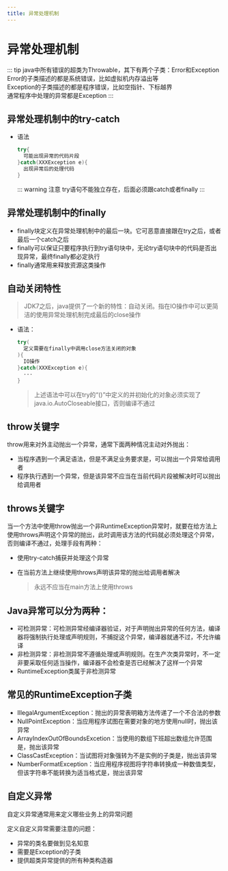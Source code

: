 ```yaml
---
title: 异常处理机制
---
```


# 异常处理机制
::: tip
java中所有错误的超类为Throwable，其下有两个子类：Error和Exception  
Error的子类描述的都是系统错误，比如虚拟机内存溢出等  
Exception的子类描述的都是程序错误，比如空指针、下标越界  
通常程序中处理的异常都是Exception
:::




## 异常处理机制中的try-catch

- 语法

  ```java
  try{
    可能出现异常的代码片段
  }catch(XXXException e){
    出现异常后的处理代码
  }
  ```
  ::: warning 注意
  try语句不能独立存在，后面必须跟catch或者finally
  :::
## 异常处理机制中的finally

- finally块定义在异常处理机制中的最后一块。它可恶意直接跟在try之后，或者最后一个catch之后
- finally可以保证只要程序执行到try语句块中，无论try语句块中的代码是否出现异常，最终finally都必定执行
- finally通常用来释放资源这类操作

## 自动关闭特性

  > JDK7之后，java提供了一个新的特性：自动关闭。指在IO操作中可以更简洁的使用异常处理机制完成最后的close操作

- 语法：

  ```java
  try(
    定义需要在finally中调用close方法关闭的对象
  ){
    IO操作
  }catch(XXXException e){
    ···
  }
  ```

  > 上述语法中可以在try的“()”中定义的并初始化的对象必须实现了java.io.AutoCloseable接口，否则编译不通过

## throw关键字

throw用来对外主动抛出一个异常，通常下面两种情况主动对外抛出：

- 当程序遇到一个满足语法，但是不满足业务要求是，可以抛出一个异常给调用者
- 程序执行遇到一个异常，但是该异常不应当在当前代码片段被解决时可以抛出给调用者

## throws关键字

当一个方法中使用throw抛出一个非RuntimeException异常时，就要在给方法上使用throws声明这个异常的抛出，此时调用该方法的代码就必须处理这个异常，否则编译不通过，处理手段有两种：

- 使用try-catch捕获并处理这个异常

- 在当前方法上继续使用throws声明该异常的抛出给调用者解决

  > 永远不应当在main方法上使用throws

  

## Java异常可以分为两种：

- 可检测异常：可检测异常经编译器验证，对于声明抛出异常的任何方法，编译器将强制执行处理或声明规则，不捕捉这个异常，编译器就通不过，不允许编译
- 非检测异常：非检测异常不遵循处理或声明规则。在生产次类异常时，不一定非要采取任何适当操作，编译器不会检查是否已经解决了这样一个异常
- RuntimeException类属于非检测异常



## 常见的RuntimeException子类

- IllegalArgumentException：抛出的异常表明箱方法传递了一个不合法的参数
- NullPointException：当应用程序试图在需要对象的地方使用null时，抛出该异常
- ArrayIndexOutOfBoundsExcetion：当使用的数组下班超出数组允许范围是，抛出该异常
- ClassCastException：当试图将对象强转为不是实例的子类是，抛出该异常
- NumberFormatException：当应用程序视图将字符串转换成一种数值类型，但该字符串不能转换为适当格式是，抛出该异常

## 自定义异常

自定义异常通常用来定义哪些业务上的异常问题

定义自定义异常需要注意的问题：

- 异常的类名要做到见名知意
- 需要是Exception的子类
- 提供超类异常提供的所有种类构造器